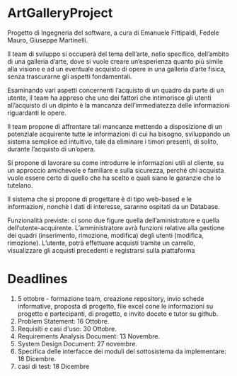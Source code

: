 # ArtGalleryProject
Progetto di Ingegneria del software, a cura di Emanuele Fittipaldi, Fedele Mauro, Giuseppe Martinelli.

Il team di sviluppo si occuperà del tema dell’arte, nello specifico, dell’ambito di una galleria d’arte, dove si vuole creare un’esperienza quanto più simile alla visione e ad un eventuale acquisto di opere in una galleria d’arte fisica, senza trascurarne gli aspetti fondamentali.

Esaminando vari aspetti concernenti l’acquisto di un quadro da parte di un utente, il team ha appreso che uno dei fattori che intimorisce gli utenti all’acquisto di un dipinto è la mancanza dell’immediatezza delle informazioni riguardanti le opere.

Il team propone di affrontare tali mancanze mettendo a disposizione di un potenziale acquirente 
tutte le informazioni di cui ha bisogno, sviluppando un sistema semplice ed intuitivo, tale da eliminare i timori presenti, di solito, durante l’acquisto di un’opera.

Si propone di lavorare su come introdurre le informazioni utili al cliente, su un approccio amichevole e familiare e sulla sicurezza, perché chi acquista vuole essere certo di quello che ha scelto e quali siano le garanzie che lo tutelano.

Il sistema che si propone di progettare è di tipo web-based e le informazioni, nonchè I dati di interesse, saranno ospitati da un Database.

Funzionalità previste: ci sono due figure quella dell’aministratore e quella dell’utente-acquirente. L’amministratore avrà funzioni relative alla gestione dei quadri (inserimento, rimozione, modifica) degli utenti (modifica, rimozione). L’utente, potrà effettuare acquisti tramite un carrello, visualizzare gli acquisti precedenti e registrarsi sulla piattaforma

# Deadlines
1. 5 ottobre - formazione team, creazione repository, invio schede informative, proposta di progetto, file excel cone le informazioni su progetto e partecipanti, di progetto, e invito docete e tutor su github.
2. Problem Statement: 16 Ottobre.
3. Requisiti e casi d'uso: 30 Ottobre.
4. Requirements Analysis Document: 13 Novembre.
5. System Design Document: 27 novembre.
6. Specifica delle interfacce dei moduli del sottosistema da implementare: 18 Dicembre.
7. casi di test: 18 Dicembre
